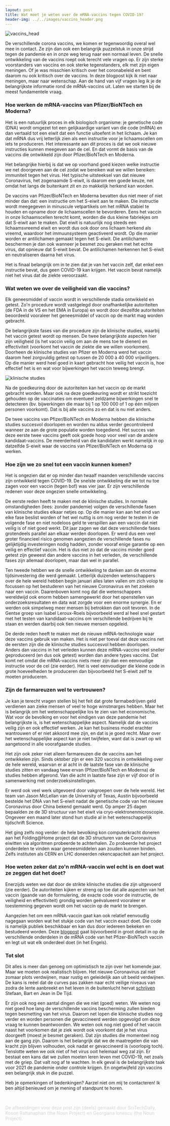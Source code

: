 ```yaml
---
layout: post
title: Wat moet je weten over de mRNA-vaccins tegen COVID-19?
header-img: ../../images/vaccins_header.png
---
```


![vaccins_head](../../images/vaccins_1.png)
<br>

De verschillende corona vaccins, we komen er tegenwoordig overal wel mee in contact. Ze zijn dan ook een belangrijk puzzelstuk in onze strijd tegen de pandemie en in onze weg terug naar een normaal leven. De snelle ontwikkeling van de vaccins roept ook terecht vele vragen op. Er zijn sterke voorstanders van vaccins en ook sterke tegenstanders, elk met zijn eigen meningen. Of je was misschien kritisch over het coronabeleid en bent daarom nu ook kritisch over de vaccins. In deze blogpost kijk ik niet naar meningen, maar naar wetenschap. Aan de hand van vijf vragen leg ik je de belangrijkste informatie rond de mRNA-vaccins uit. Laten we starten bij de meest fundamentele vraag.

### Hoe werken de mRNA-vaccins van Pfizer/BioNTech en Moderna?
Het is een natuurlijk proces in elk biologisch organisme: je genetische code (DNA) wordt omgezet tot een gelijkaardige variant van die code (mRNA) en dan vertaald tot een eiwit dat een functie uitoefent in het lichaam. Je kan dat mRNA dus vrij letterlijk zien als een instructie voor je lichaamscellen om iets te produceren. Het interessante aan dit proces is dat we ook nieuwe instructies kunnen meegeven aan de cel. En dat vormt de basis van de vaccins die ontwikkeld zijn door Pfizer/BioNTech en Moderna.

Het belangrijke hierbij is dat we op voorhand goed kiezen welke instructie we net doorgeven aan de cel zodat we bereiken wat we willen bereiken: immuniteit tegen het virus. Het typische uitsteeksel van dat nieuwe Coronavirus, het zogenaamde S-eiwit, is daarom een goede keuze, net omdat het langs de buitenkant zit en zo makkelijk herkend kan worden.

De vaccins van Pfizer/BioNTech en Moderna bevatten dus niet meer of niet minder dan dat: een instructie om het S-eiwit aan te maken. Die instructie wordt meegegeven in minuscule vetpartikels om het mRNA stabiel te houden en opname door de lichaamscellen te bevorderen. Eens het vaccin in onze lichaamscellen terecht komt, worden die dus kleine fabriekjes om dat S-eiwit aan te maken. Dat eiwit is natuurlijk nog steeds een lichaamsvreemd eiwit en wordt dus ook door ons lichaam herkend als vreemd, waardoor het immuunsysteem geactiveerd wordt. Op die manier worden er antilichamen gemaakt tegen het S-eiwit. Die antilichamen beschermen je dan ook wanneer je besmet zou geraken met het echte virus, dat opnieuw dat S-eiwit bevat. De antilichamen herkennen het S-eiwit en neutraliseren daarna het virus.

Het is finaal belangrijk om in te zien dat je van het vaccin zelf, dat enkel een instructie bevat, dus geen COVID-19 kan krijgen. Het vaccin bevat namelijk niet het virus dat de ziekte veroorzaakt.

### Wat weten we over de veiligheid van die vaccins?
Elk geneesmiddel of vaccin wordt in verschillende stadia ontwikkeld en getest. Zo'n procedure wordt vastgelegd door onafhankelijke autoriteiten (de FDA in de VS en het EMA in Europa) en wordt door diezelfde autoriteiten beoordeeld vooraleer het geneesmiddel of vaccin op de markt mag worden gebracht.

De belangrijkste fases van die procedure zijn de klinische studies, waarbij het vaccin getest wordt op mensen. De twee belangrijkste aspecten hier zijn veiligheid (is het vaccin veilig om aan de mens toe te dienen) en effectiviteit (voorkomt het vaccin de ziekte die we willen voorkomen). Doorheen de klinische studies van Pfizer en Moderna werd het vaccin daarom heel zorgvuldig getest op tussen de 20 000 à 40 000 vrijwilligers. Op die manier werd heel goed in kaart gebracht hoe veilig het vaccin is, hoe effectief het is en wat voor bijwerkingen het vaccin teweeg brengt.

![klinische studies](../../images/CDCtrials.jpeg)
<br>

Na de goedkeuring door de autoriteiten kan het vaccin op de markt gebracht worden. Maar ook na deze goedkeuring wordt er strikt toezicht gehouden op de vaccinaties om eventueel zeldzame bijwerkingen snel te detecteren (bv. bijwerkingen die maar bij 1 op 100 000 of 1 op één miljoen personen voorkomt). Dat is bij alle vaccins zo en dat is nu niet anders.

De twee vaccins van Pfizer/BioNTech en Moderna hebben die klinische studies succesvol doorlopen en worden nu aldus verder gecontroleerd wanneer ze aan de grote populatie worden toegediend. Het succes van deze eerste twee vaccins geeft ook goede hoop voor veel van de andere kandidaat-vaccins. De meerderheid van die kandidaten werkt namelijk in op datzelfde S-eiwit waar de vaccins van Pfizer/BioNTech en Moderna op werken.

### Hoe zijn we zo snel tot een vaccin kunnen komen?
Het is ongezien dat er op minder dan twaalf maanden verschillende vaccins zijn ontwikkeld tegen COVID-19. De snelste ontwikkeling die we tot nu toe zagen voor een vaccin (tegen bof) was vier jaar. Er zijn verschillende redenen voor deze ongezien snelle ontwikkeling.

De eerste reden heeft te maken met de klinische studies. In normale omstandigheden (lees: zonder pandemie) volgen de verschillende fasen van klinische studies elkaar netjes op. Op die manier kan aan het eind van elke fase beslist worden of het wel nuttig is om nog verder te testen in de volgende fase en niet nodeloos geld te verspillen aan een vaccin dat niet veilig is of niet goed werkt. Dit jaar zagen we dat deze verschillende fases grotendeels parallel aan elkaar werden doorlopen. Er werd dus een veel groter financieel risico genomen aangezien de verschillende fases nu gelijktijdig investeringen nodig hadden, zonder vooraf enige garantie op een veilig en effectief vaccin. Het is dus niet zo dat de vaccins minder goed getest zijn geweest dan andere vaccins in het verleden, de verschillende fases zijn allemaal doorlopen, maar dan wel in parallel.

Ten tweede hebben we de snelle ontwikkeling te danken aan de enorme tijdsinvestering die werd gemaakt. Letterlijk duizenden wetenschappers over de hele wereld hebben begin januari alles laten vallen om zich volop te focussen op het bestuderen van het nieuwe Coronavirus en het zoeken naar een vaccin. Daarenboven komt nog dat die wetenschappers wereldwijd ook enorm hebben samengewerkt door het openstellen van onderzoeksresultaten en data wat zorgde voor een enorme synergie. En er werden ook simpelweg meer mensen bij betrokken dan ooit tevoren. In de Gentse groep van Isabel Leroux-Roels bijvoorbeeld werd al heel snel gestart met het testen van kandidaat-vaccins om verschillende bedrijven bij te staan en werden daarbij ook tien nieuwe mensen opgeleid.

De derde reden heeft te maken met de nieuwe mRNA-technologie waar deze vaccins gebruik van maken. Het is niet per toeval dat deze vaccins net de eersten zijn die de klinische studies succesvol hebben doorlopen. Anders dan vaccins in het verleden kunnen deze mRNA-vaccins veel sneller geproduceerd (en dus ook getest) worden dan andere types vaccins. Dat komt net omdat die mRNA-vaccins niets meer zijn dan een eenvoudige instructie voor de cel (zie eerder). Het is veel eenvoudiger die kleine code in grote hoeveelheden te produceren dan bijvoorbeeld het S-eiwit zelf te moeten produceren.

### Zijn de farmareuzen wel te vertrouwen?
Je kan je terecht vragen stellen bij het feit dat grote farmabedrijven geld verdienen aan zieke mensen of veel te hoge winstmarges hebben. Maar het is belangrijk om het wetenschappelijke los te zien van het economische. Wat voor de bevolking en voor het eindigen van deze pandemie het belangrijkste is, is het wetenschappelijke aspect. Namelijk dat de vaccins veilig zijn en ook effectief werken. Je kan het business model erachter wantrouwen of er niet akkoord mee zijn, en dat is je goed recht. Maar over het wetenschappelijke aspect kan je niet twijfelen, want dat is zwart op wit aangetoond in alle voorafgaande studies.

Het zijn ook zeker niet alleen farmareuzen die de vaccins aan het ontwikkelen zijn. Sinds oktober zijn er een 320 vaccins in ontwikkeling over de hele wereld, waarvan er al acht in de laatste fase van de klinische studies zitten en vandaag twee ervan (Pfizer/BioNTech en Moderna) de studies hebben afgerond. Van die acht in laatste fase zijn er vijf door of in samenwerking met onderzoeksinstellingen.

Er werd ook veel werk uitgevoerd door vakgroepen over de hele wereld. Het team van Jason McLellan van de University of Texas, Austin bijvoorbeeld bestelde het DNA van het S-eiwit nadat de genetische code van het nieuwe Coronavirus door China bekend gemaakt werd. Op amper 25 dagen bepaalden ze de 3D structuur van het eiwit via cryo-elektronenmicroscopie. Ongeveer een maand later stond hun studie al in het wetenschappelijk tijdschrift Science.

Het ging zelfs nog verder: de hele bevolking kon computerkracht doneren aan het Folding@Home project dat de 3D structuren van de Coronavirus eiwitten via algoritmen probeerde te achterhalen. Zo probeerde het project onderdelen te vinden waar geneesmiddelen aan zouden kunnen binden. Zelfs instituten als CERN en LHC doneerden rekencapaciteit aan het project.

### Hoe weten zeker dat zo'n mRNA-vaccin wel echt is en doet wat ze zeggen dat het doet?
Enerzijds weten we dat door de strikte klinische studies die zijn uitgevoerd (zie eerder). De autoriteiten kijken er streng op toe dat alle aspecten van het vaccin (gaande van de formulering, de exacte code voor de instructie, de veiligheid en effectiviteit) grondig worden geëvalueerd vooraleer er toestemming gegeven wordt om het vaccin op de markt te brengen.

Aangezien het om een mRNA-vaccin gaat kan ook relatief eenvoudig nagegaan worden wat het stukje code van het vaccin exact doet. Die code is namelijk publiek beschikbaar en kan dus door iedereen bekeken en bestudeerd worden. Deze [blogpost](https://berthub.eu/articles/posts/reverse-engineering-source-code-of-the-biontech-pfizer-vaccine/) gaat bijvoorbeeld in groot detail in op de verschillende onderdelen in de mRNA code van het Pfizer-BioNTech vaccin en legt uit wat elk onderdeel doet (in het Engels).

### Tot slot
Dit alles is meer dan genoeg om optimistisch te zijn over het komende jaar. Maar we moeten ook realistisch blijven. Het nieuwe Coronavirus zal niet zomaar plots verdwijnen, maar rustig en geleidelijk aan uit beeld verdwijnen. De kans is reëel dat de curves pas zakken naar echt veilige niveaus van zodra de lente aanbreekt en het leven in de buitenlucht hervat [schrijven]( https://www.tijd.be/politiek-economie/belgie/algemeen/het-jaar-waarin-alles-beter-moet-worden/10274733.html) Stefaan, Bart en Jean in De Tijd.

Er zijn ook nog een aantal dingen die we niet (goed) weten. We weten nog niet goed hoe lang de verschillende vaccins bescherming zullen bieden tegen besmetting van het virus. Daarom net lopen die klinische studies nog verder en worden personen die gevaccineerd werden opgevolgd om deze vraag te kunnen beantwoorden. We weten ook nog niet goed of het vaccin naast het voorkomen dat je ziek wordt ook voorkomt dat je het virus doorgeeft (moest je besmet geraken). Dat zijn studies die momenteel nog aan de gang zijn. Daarom is het belangrijk dat we de maatregelen die van kracht zijn blijven volhouden, ook nadat er gevaccineerd is (voorlopig toch). Tenslotte weten we ook niet of het virus ooit helemaal weg zal zijn. Er bestaat een kans dat we zullen moeten leren leven met COVID-19, net zoals met de griep. Dat valt nog af te wachten. In elk geval is de belangrijkste taak voor 2021 de pandemie onder controle krijgen. En ongetwijfeld zijn vaccins een belangrijk stuk in die puzzel.

Heb je opmerkingen of bedenkingen? Aarzel niet om mij te contacteren! Ik ben altijd benieuwd om je mening of standpunt te horen.

<br>

<font color='lightgray'>De afbeeldingen voor deze post zijn (deels) gemaakt door SciTechDaily, Koson Rattanaphan (the Noun Project) en Georgiana Ionescu (the Noun Project).</font>
<br>
